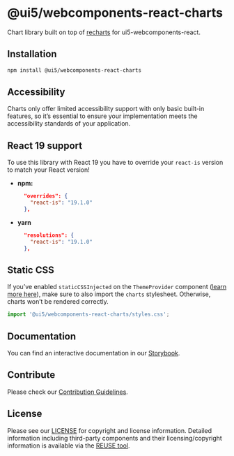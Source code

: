 # @ui5/webcomponents-react-charts

Chart library built on top of [recharts](https://recharts.org/) for ui5-webcomponents-react.

## Installation

```bash
npm install @ui5/webcomponents-react-charts
```

## Accessibility

Charts only offer limited accessibility support with only basic built-in features, so it’s essential to ensure your implementation meets the accessibility standards of your application.

## React 19 support

To use this library with React 19 you have to override your `react-is` version to match your React version!

- **npm:**

  ```json
    "overrides": {
      "react-is": "19.1.0"
    },
  ```

- **yarn**

  ```json
    "resolutions": {
      "react-is": "19.1.0"
    },
  ```

## Static CSS

If you’ve enabled `staticCSSInjected` on the `ThemeProvider` component ([learn more here](https://sap.github.io/ui5-webcomponents-react/v2/?path=/docs/knowledge-base-server-side-rendering--docs#add-to-existing-project)), make sure to also import the `charts` stylesheet. Otherwise, charts won’t be rendered correctly.

```ts
import '@ui5/webcomponents-react-charts/styles.css';
```

## Documentation

You can find an interactive documentation in our [Storybook](https://sap.github.io/ui5-webcomponents-react/).

## Contribute

Please check our [Contribution Guidelines](https://github.com/SAP/ui5-webcomponents-react/blob/main/CONTRIBUTING.md).

## License

Please see our [LICENSE](https://github.com/SAP/ui5-webcomponents-react/blob/main/LICENSE) for copyright and license information.
Detailed information including third-party components and their licensing/copyright information is available via the [REUSE tool](https://api.reuse.software/info/github.com/SAP/ui5-webcomponents-react).

<!-- Use the force -->
